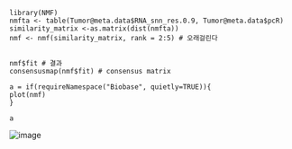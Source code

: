 ```{r, fig.width=10, fig.height=9}
library(NMF)
nmfta <- table(Tumor@meta.data$RNA_snn_res.0.9, Tumor@meta.data$pcR)
similarity_matrix <-as.matrix(dist(nmfta))
nmf <- nmf(similarity_matrix, rank = 2:5) # 오래걸린다


nmf$fit # 결과
consensusmap(nmf$fit) # consensus matrix

a = if(requireNamespace("Biobase", quietly=TRUE)){
plot(nmf)
}

a
```

![image](https://github.com/ytkim97/ACTS30_code/assets/173645918/9a284151-61cc-4bf7-a01d-dd2a5a9b3d21)
